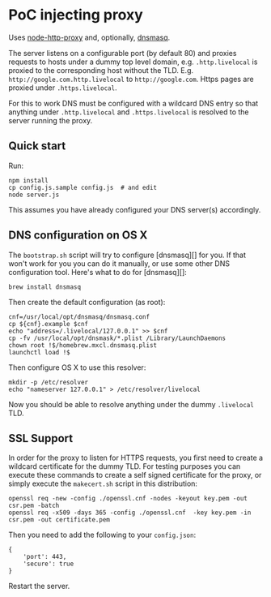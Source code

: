 PoC injecting proxy
===================

Uses [node-http-proxy](https://github.com/nodejitsu/node-http-proxy/) and,
optionally, [dnsmasq](http://www.thekelleys.org.uk/dnsmasq/doc.html).

The server listens on a configurable port (by default 80) and proxies requests
to hosts under a dummy top level domain, e.g. `.http.livelocal` is proxied to
the corresponding host without the TLD. E.g. `http://google.com.http.livelocal`
to `http://google.com`. Https pages are proxied under `.https.livelocal`.

For this to work DNS must be configured with a wildcard DNS entry so that
anything under `.http.livelocal` and `.https.livelocal` is resolved to the
server running the proxy.

Quick start
-----------
Run:

```
npm install
cp config.js.sample config.js  # and edit
node server.js
```

This assumes you have already configured your DNS server(s) accordingly.

DNS configuration on OS X
-------------------------

The `bootstrap.sh`  script will try to configure [dnsmasq][] for you. If that
won't work for you you can do it manually, or use some other DNS configuration
tool.  Here's what to do for [dnsmasq][]:

```
brew install dnsmasq
```

Then create the default configuration (as root):

```
cnf=/usr/local/opt/dnsmasq/dnsmasq.conf
cp ${cnf}.example $cnf
echo "address=/.livelocal/127.0.0.1" >> $cnf
cp -fv /usr/local/opt/dnsmask/*.plist /Library/LaunchDaemons
chown root !$/homebrew.mxcl.dnsmasq.plist
launchctl load !$
```

Then configure OS X to use this resolver:

```
mkdir -p /etc/resolver
echo "nameserver 127.0.0.1" > /etc/resolver/livelocal
```

Now you should be able to resolve anything under the dummy `.livelocal` TLD.


SSL Support
-----------

In order for the proxy to listen for HTTPS requests, you first need to create a
wildcard certificate for the dummy TLD. For testing purposes you can execute
these commands to create a self signed certificate for the proxy, or simply
execute the `makecert.sh` script in this distribution:


```
openssl req -new -config ./openssl.cnf -nodes -keyout key.pem -out csr.pem -batch
openssl req -x509 -days 365 -config ./openssl.cnf  -key key.pem -in csr.pem -out certificate.pem
```

Then you need to add the following to your `config.json`:

```
{
    'port': 443,
    'secure': true
}
```

Restart the server.
